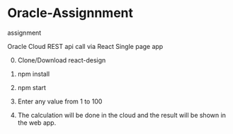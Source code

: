 # Oracle-Assignnment
assignment

Oracle Cloud REST api call via React Single page app

0) Clone/Download react-design 

1) npm install

2) npm start

3) Enter any value from 1 to 100

4) The calculation will be done in the cloud and the result will be shown in the web app.
